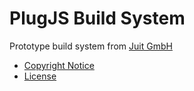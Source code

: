 PlugJS Build System
===================

Prototype build system from [Juit GmbH](https://www.juit.com/)

* [Copyright Notice](https://github.com/plugjs/plug/blob/main/NOTICE.md)
* [License](https://github.com/plugjs/plug/blob/main/LICENSE.md)

